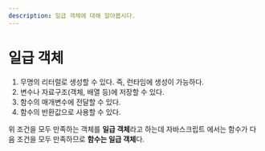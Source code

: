 ```yaml
---
description: 일급 객체에 대해 알아봅시다.
---
```


# 일급 객체
1. 무명의 리터럴로 생성할 수 있다. 즉, 런타임에 생성이 가능하다.
2. 변수나 자료구조(객체, 배열 등)에 저장할 수 있다.
3. 함수의 매개변수에 전달할 수 있다.
4. 함수의 반환값으로 사용할 수 있다. <br>

위 조건을 모두 만족하는 객체를 **일급 객체**라고 하는데 자바스크립트 에서는 함수가 다음 조건을 모두 만족하므로 **함수는 일급 객체**다. <br>

